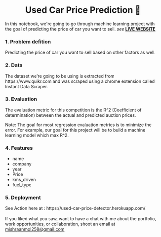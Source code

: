 <h1 align="center"> Used Car Price Prediction 🚗</h1> 

In this notebook, we're going to go through machine learning project with the goal of predicting the price of car you want to sell. *see* **[LIVE WEBSITE](https://used-car-price-detector.herokuapp.com/)**

<H3>1. Problem defition</H3>
Predicting the price of car you want to sell based on other factors as well.

<H3>2. Data</H3>
The dataset we're going to be using is extracted from https://www.quikr.com and was scraped using a chrome extension called Instant Data Scraper.


<H3>3. Evaluation</H3>

The evaluation metric for this competition is the R^2 (Coefficient of determination) between the actual and predicted auction prices.

Note: The goal for most regression evaluation metrics is to minimize the error. For example, our goal for this project will be to build a machine learning model which max R^2.

<H3>4. Features</H3>
<ul>
  <li>name
  <li>company
  <li>year
  <li>Price
  <li>kms_driven
  <li>fuel_type
</ul>
 
<H3>5. Deployment</H3>
See Action here at : https://used-car-price-detector.herokuapp.com/ <br>





<br>
If you liked what you saw, want to have a chat with me about the portfolio, work opportunities, or collaboration, shoot an email at <a href="mailto:mishraanmol258@gmail.com?subject=Hello%20Anmol" target="_top">
mishraanmol258@gmail.com</a> 
